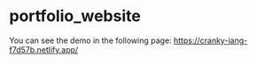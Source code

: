 # portfolio_website

You can see the demo in the following page: https://cranky-jang-f7d57b.netlify.app/
